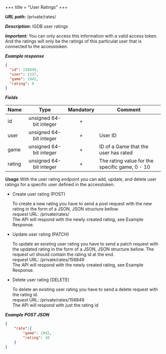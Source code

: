 +++
title = "User Ratings"
+++

***URL path:*** /private/rates/

***Description:*** IGDB user ratings

***Important:*** You can only access this information with a valid access token. And the ratings will only be the ratings of this particulat user that is connected to the accesstoken.

***Example response***
```json
{
  "id": 156849,
  "user": 1337,
  "game": 1942,
  "rating": 9
}
```

***Fields***

| Name         | Type                    | Mandatory | Comment |
| ------------ |:-----------------------:|:---------:| ------- |
| id           | unsigned 64-bit integer |     +     ||
| user         | unsigned 64-bit integer |     +     | User ID |
| game         | unsigned 64-bit integer |     +     | ID of a Game that the user has rated |
| rating       | unsigned 64-bit integer |     +     | The rating value for the specific game, 0 - 10 |

***Usage***
With the user rating endpoint you can add, update, and delete user ratings for a specific user defined in the accesstoken. 

* Create user rating (POST)

	To create a new rating you have to send a post request with the new rating in the form of a JSON, JSON structure bellow.  
	request URL: /private/rates/   
	The API will respond with the newly created rating, see Example Response.  

* Update user rating (PATCH)

	To update an existing user rating you have to send a patch request with the updated rating in the form of a JSON, JSON structure bellow. The request url should contain the rating id at the end.   
	request URL: /private/rates/156849   
	The API will respond with the newly created rating, see Example Response.  

* Delete user rating (DELETE)

	To delete an existing user rating you have to send a delete request with the rating id.  
	request URL: /private/rates/156849  
	The API will respond with just the rating id   

***Example POST JSON***
```json
{
    "rate":{
        "game": 1942,
        "rating": 10
    }
}
```
